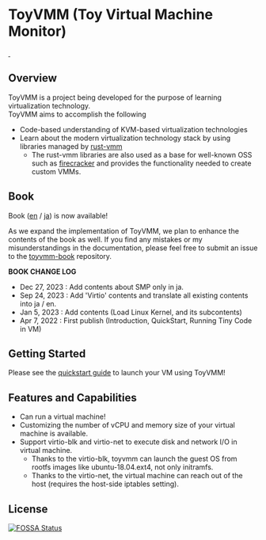 # ToyVMM (Toy Virtual Machine Monitor)

<p>
  <a alia-label="Build" href="https://app.travis-ci.com/aztecher/toyvmm">
    <img alt="" src="https://img.shields.io/travis/com/aztecher/toyvmm.svg?style=for-the-badge&logo=travisci">
  </a>
  <a alia-label="Book" href="https://aztecher.github.io/en/">
    <img alt="" src="https://img.shields.io/badge/read%20the-book-9cf.svg?style=for-the-badge&logo=mdbook">
  </a>
</p>


## Overview

ToyVMM is a project being developed for the purpose of learning virtualization technology.  
ToyVMM aims to accomplish the following

- Code-based understanding of KVM-based virtualization technologies
- Learn about the modern virtualization technology stack by using libraries managed by [rust-vmm](https://github.com/rust-vmm)
  - The rust-vmm libraries are also used as a base for well-known OSS such as [firecracker](https://github.com/firecracker-microvm/firecracker) and provides the functionality needed to create custom VMMs.

## Book

Book ([en](https://aztecher.github.io/en/) / [ja](https://aztecher.github.io/ja/)) is now available!

As we expand the implementation of ToyVMM, we plan to enhance the contents of the book as well.
If you find any mistakes or my misunderstandings in the documentation, please feel free to submit an issue to the [toyvmm-book](https://github.com/aztecher/toyvmm-book) repository.

**BOOK CHANGE LOG**

* Dec 27, 2023 : Add contents about SMP only in ja.
* Sep 24, 2023 : Add 'Virtio' contents and translate all existing contents into ja / en.
* Jan  5, 2023 : Add contents (Load Linux Kernel, and its subcontents)
* Apr  7, 2022 : First publish (Introduction, QuickStart, Running Tiny Code in VM)

## Getting Started

Please see the [quickstart guide](./docs/getting-started.md) to launch your VM using ToyVMM!

## Features and Capabilities

* Can run a virtual machine!
* Customizing the number of vCPU and memory size of your virtual machine is available.
* Support virtio-blk and virtio-net to execute disk and network I/O in virtual machine.
  * Thanks to the virtio-blk, toyvmm can launch the guest OS from rootfs images like ubuntu-18.04.ext4, not only initramfs.
  * Thanks to the virtio-net, the virtual machine can reach out of the host (requires the host-side iptables setting).

## License

[![FOSSA Status](https://app.fossa.com/api/projects/custom%2B42035%2Fgithub.com%2Faztecher%2Ftoyvmm.svg?type=large&issueType=license)](https://app.fossa.com/projects/custom%2B42035%2Fgithub.com%2Faztecher%2Ftoyvmm?ref=badge_large&issueType=license)

